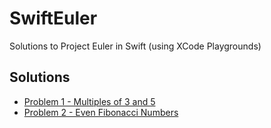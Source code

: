 # SwiftEuler

Solutions to Project Euler in Swift (using XCode Playgrounds)

## Solutions

* [Problem 1 - Multiples of 3 and 5](Problem1.playground)
* [Problem 2 - Even Fibonacci Numbers](Problem2.playground)
